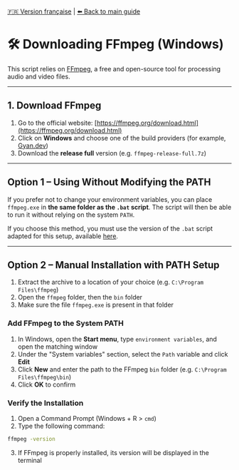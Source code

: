 [🇫🇷 Version française](installation_ffmpeg.md) | [⬅️ Back to main guide](../README_EN.md)

# 🛠 Downloading FFmpeg (Windows)

This script relies on [FFmpeg](https://ffmpeg.org/), a free and open-source tool for processing audio and video files.

---

## 1. Download FFmpeg

1. Go to the official website: [https://ffmpeg.org/download.html](https://ffmpeg.org/download.html)
2. Click on **Windows** and choose one of the build providers (for example, [Gyan.dev](https://www.gyan.dev/ffmpeg/builds/))
3. Download the **release full** version (e.g. `ffmpeg-release-full.7z`)

---

## Option 1 – Using Without Modifying the PATH

If you prefer not to change your environment variables, you can place `ffmpeg.exe` in **the same folder as the `.bat` script**. The script will then be able to run it without relying on the system `PATH`.

If you choose this method, you must use the version of the `.bat` script adapted for this setup, available [here](../SteamClipExporter_noPath.bat).

---

## Option 2 – Manual Installation with PATH Setup

1. Extract the archive to a location of your choice (e.g. `C:\Program Files\ffmpeg`)
2. Open the `ffmpeg` folder, then the `bin` folder
3. Make sure the file `ffmpeg.exe` is present in that folder

### Add FFmpeg to the System PATH

1. In Windows, open the **Start menu**, type `environment variables`, and open the matching window
2. Under the "System variables" section, select the `Path` variable and click **Edit**
3. Click **New** and enter the path to the FFmpeg `bin` folder (e.g. `C:\Program Files\ffmpeg\bin`)
4. Click **OK** to confirm

### Verify the Installation

1. Open a Command Prompt (Windows + R > `cmd`)
2. Type the following command:
```bat
ffmpeg -version
```
3. If FFmpeg is properly installed, its version will be displayed in the terminal